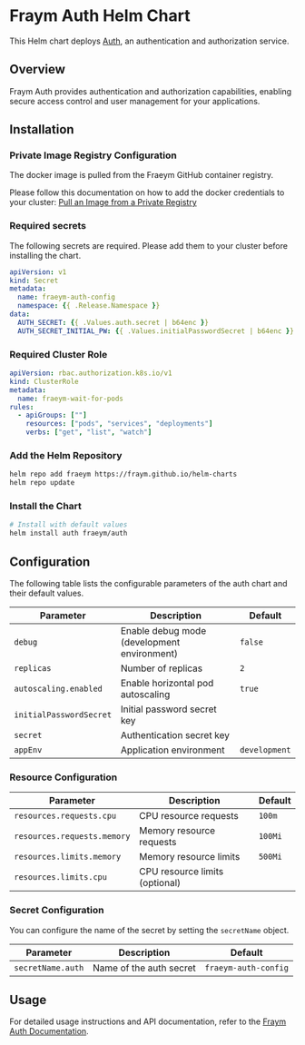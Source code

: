 # Fraym Auth Helm Chart

This Helm chart deploys [Auth](https://docs.freym.becklyn.app/docs/services/auth/introduction), an authentication and authorization service.

## Overview

Fraym Auth provides authentication and authorization capabilities, enabling secure access control and user management for your applications.

## Installation

### Private Image Registry Configuration

The docker image is pulled from the Fraeym GitHub container registry.

Please follow this documentation on how to add the docker credentials to your cluster:
[Pull an Image from a Private Registry](https://kubernetes.io/docs/tasks/configure-pod-container/pull-image-private-registry/)

### Required secrets

The following secrets are required. Please add them to your cluster before installing the chart.

```yaml
apiVersion: v1
kind: Secret
metadata:
  name: fraeym-auth-config
  namespace: {{ .Release.Namespace }}
data:
  AUTH_SECRET: {{ .Values.auth.secret | b64enc }}
  AUTH_SECRET_INITIAL_PW: {{ .Values.initialPasswordSecret | b64enc }}
```

### Required Cluster Role

```yaml
apiVersion: rbac.authorization.k8s.io/v1
kind: ClusterRole
metadata:
  name: fraeym-wait-for-pods
rules:
  - apiGroups: [""]
    resources: ["pods", "services", "deployments"]
    verbs: ["get", "list", "watch"]
```

### Add the Helm Repository

```bash
helm repo add fraeym https://fraym.github.io/helm-charts
helm repo update
```

### Install the Chart

```bash
# Install with default values
helm install auth fraeym/auth
```

## Configuration

The following table lists the configurable parameters of the auth chart and their default values.

| Parameter               | Description                                 | Default       |
| ----------------------- | ------------------------------------------- | -------------|
| `debug`                 | Enable debug mode (development environment) | `false`       |
| `replicas`              | Number of replicas                          | `2`           |
| `autoscaling.enabled`   | Enable horizontal pod autoscaling           | `true`        |
| `initialPasswordSecret` | Initial password secret key                 |               |
| `secret`                | Authentication secret key                   |               |
| `appEnv`                | Application environment                     | `development` |

### Resource Configuration

| Parameter                   | Description                    | Default |
| --------------------------- | ------------------------------ | ------- |
| `resources.requests.cpu`    | CPU resource requests          | `100m`  |
| `resources.requests.memory` | Memory resource requests       | `100Mi` |
| `resources.limits.memory`   | Memory resource limits         | `500Mi` |
| `resources.limits.cpu`      | CPU resource limits (optional) |         |

### Secret Configuration

You can configure the name of the secret by setting the `secretName` object.

| Parameter             | Description                 | Default                  |
| --------------------- | --------------------------- | ------------------------ |
| `secretName.auth`     | Name of the auth secret     | `fraeym-auth-config`     |

## Usage

For detailed usage instructions and API documentation, refer to the [Fraym Auth Documentation](https://docs.freym.becklyn.app/docs/services/auth/introduction).
